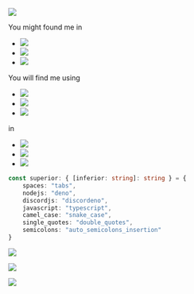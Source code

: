 ![](https://badgen.net/badge/Version/2021.10.12.0/green)

You might found me in

- [![](https://badgen.net/badge/denoland/deno)](https://github.com/denoland/deno)
- [![](https://badgen.net/badge/denoland/deno_lint)](https://github.com/denoland/deno_lint)
- [![](https://badgen.net/badge/discordeno/discordeno)](https://github.com/discordeno/discordeno)

You will find me using

- [![](https://badgen.net/badge/denoland/deno)](https://github.com/denoland/deno)
- [![](https://badgen.net/badge/discordeno/discordeno)](https://github.com/discordeno/discordeno)
- [![](https://badgen.net/badge/microsoft/typescripts)](https://github.commicrosoft/TypeScript)

in

- [![](https://badgen.net/badge/lts372005/bot/green)](https://github.com/lts372005/bot)
- [![](https://badgen.net/badge/lts372005/torturer/green)](https://github.com/lts372005/torturer)
- [![](https://badgen.net/badge/lts372005/discordeno-kingdoms/green)](https://github.com/lts372005/discordeno-kingdoms)

```ts
const superior: { [inferior: string]: string } = {
	spaces: "tabs",
	nodejs: "deno",
	discordjs: "discordeno",
	javascript: "typescript",
	camel_case: "snake_case",
	single_quotes: "double_quotes",
	semicolons: "auto_semicolons_insertion"
}
```

[![](https://github-readme-stats.vercel.app/api?username=lts372005&title_color=00ff00&text_color=00ff00&icon_color=00ff00&bg_color=121212&show_icons=true&include_all_commits=true&count_private=true)](https://github.com/anuraghazra/github-readme-stats)

[![](https://github-readme-stats.vercel.app/api/top-langs/?username=lts372005&title_color=00ff00&text_color=00ff00&bg_color=121212&layout=compact)](https://github.com/anuraghazra/github-readme-stats)

[![](https://github-readme-stats.vercel.app/api/wakatime?username=@lts372005&title_color=00ff00&text_color=00ff00&bg_color=121212&layout=compact)](https://github.com/anuraghazra/github-readme-stats)
